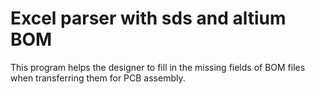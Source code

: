# Excel parser with sds and altium BOM
This program helps the designer to fill in the missing fields of BOM files when transferring them for PCB assembly.
